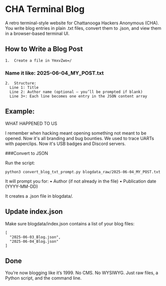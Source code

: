 # CHA Terminal Blog

A retro terminal-style website for Chattanooga Hackers Anonymous (CHA).
You write blog entries in plain .txt files, convert them to .json, and view them in a browser-based terminal UI.



## How to Write a Blog Post
	1.	Create a file in YmxvZwo=/
### Name it like: 2025-06-04_MY_POST.txt
	2.	Structure:
      Line 1: Title
      Line 2: Author name (optional — you’ll be prompted if blank)
      Line 3+: Each line becomes one entry in the JSON content array

## Example:

WHAT HAPPENED TO US

I remember when hacking meant opening something not meant to be opened.
Now it's all branding and bug bounties.
We used to trace UARTs with paperclips.
Now it's USB badges and Discord servers.




###Convert to JSON

Run the script:

```python3 convert_blog_txt_prompt.py blogdata_raw/2025-06-04_MY_POST.txt```

It will prompt you for:
	•	Author (if not already in the file)
	•	Publication date (YYYY-MM-DD)

It creates a .json file in blogdata/.


## Update index.json

Make sure blogdata/index.json contains a list of your blog files:
```
[
  "2025-06-03_Blog.json",
  "2025-06-04_Blog.json"
]
```

## Done

You’re now blogging like it’s 1999.
No CMS. No WYSIWYG. Just raw files, a Python script, and the command line.

